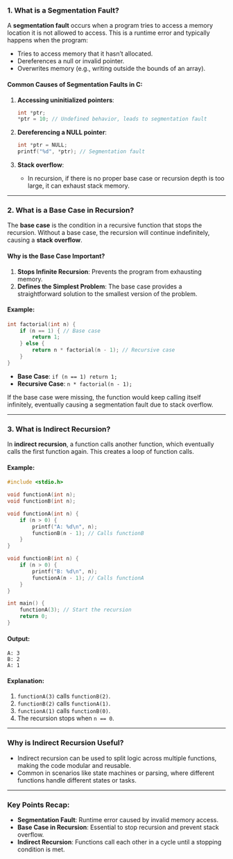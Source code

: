 ### **1. What is a Segmentation Fault?**

A **segmentation fault** occurs when a program tries to access a memory location it is not allowed to access. This is a runtime error and typically happens when the program:

- Tries to access memory that it hasn’t allocated.
- Dereferences a null or invalid pointer.
- Overwrites memory (e.g., writing outside the bounds of an array).

#### **Common Causes of Segmentation Faults in C**:
1. **Accessing uninitialized pointers**:
   ```c
   int *ptr;
   *ptr = 10; // Undefined behavior, leads to segmentation fault
   ```

2. **Dereferencing a NULL pointer**:
   ```c
   int *ptr = NULL;
   printf("%d", *ptr); // Segmentation fault
   ```

3. **Stack overflow**:
   - In recursion, if there is no proper base case or recursion depth is too large, it can exhaust stack memory.

---

### **2. What is a Base Case in Recursion?**

The **base case** is the condition in a recursive function that stops the recursion. Without a base case, the recursion will continue indefinitely, causing a **stack overflow**.

#### **Why is the Base Case Important?**
1. **Stops Infinite Recursion**: Prevents the program from exhausting memory.
2. **Defines the Simplest Problem**: The base case provides a straightforward solution to the smallest version of the problem.

#### **Example**:
```c
int factorial(int n) {
    if (n == 1) { // Base case
        return 1;
    } else {
        return n * factorial(n - 1); // Recursive case
    }
}
```

- **Base Case**: `if (n == 1) return 1;`
- **Recursive Case**: `n * factorial(n - 1);`

If the base case were missing, the function would keep calling itself infinitely, eventually causing a segmentation fault due to stack overflow.

---

### **3. What is Indirect Recursion?**

In **indirect recursion**, a function calls another function, which eventually calls the first function again. This creates a loop of function calls.

#### **Example**:
```c
#include <stdio.h>

void functionA(int n);
void functionB(int n);

void functionA(int n) {
    if (n > 0) {
        printf("A: %d\n", n);
        functionB(n - 1); // Calls functionB
    }
}

void functionB(int n) {
    if (n > 0) {
        printf("B: %d\n", n);
        functionA(n - 1); // Calls functionA
    }
}

int main() {
    functionA(3); // Start the recursion
    return 0;
}
```

#### **Output**:
```
A: 3
B: 2
A: 1
```

#### **Explanation**:
1. `functionA(3)` calls `functionB(2)`.
2. `functionB(2)` calls `functionA(1)`.
3. `functionA(1)` calls `functionB(0)`.
4. The recursion stops when `n == 0`.

---

### **Why is Indirect Recursion Useful?**
- Indirect recursion can be used to split logic across multiple functions, making the code modular and reusable.
- Common in scenarios like state machines or parsing, where different functions handle different states or tasks.

---

### **Key Points Recap**:
- **Segmentation Fault**: Runtime error caused by invalid memory access.
- **Base Case in Recursion**: Essential to stop recursion and prevent stack overflow.
- **Indirect Recursion**: Functions call each other in a cycle until a stopping condition is met.
